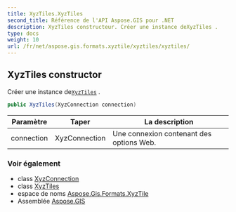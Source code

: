 ```yaml
---
title: XyzTiles.XyzTiles
second_title: Référence de l'API Aspose.GIS pour .NET
description: XyzTiles constructeur. Créer une instance deXyzTiles .
type: docs
weight: 10
url: /fr/net/aspose.gis.formats.xyztile/xyztiles/xyztiles/
---
```

## XyzTiles constructor

Créer une instance de[`XyzTiles`](../) .

```csharp
public XyzTiles(XyzConnection connection)
```

| Paramètre | Taper | La description |
| --- | --- | --- |
| connection | XyzConnection | Une connexion contenant des options Web. |

### Voir également

* class [XyzConnection](../../xyzconnection/)
* class [XyzTiles](../)
* espace de noms [Aspose.Gis.Formats.XyzTile](../../xyztiles/)
* Assemblée [Aspose.GIS](../../../)


